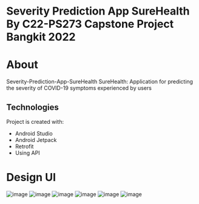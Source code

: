 # Severity Prediction App SureHealth By C22-PS273 Capstone Project Bangkit 2022 #



# About 
Severity-Prediction-App-SureHealth
SureHealth: Application for predicting the severity of COVID-19 symptoms experienced by users

## Technologies ##
Project is created with:
*  Android Studio
*  Android Jetpack 
*  Retrofit 
*  Using API

# Design UI
![image](https://user-images.githubusercontent.com/63395988/173259652-f088e0ae-59db-41ef-baa3-f47a3c253087.png) ![image](https://user-images.githubusercontent.com/63395988/173259659-795704be-bc77-4ca7-8a2d-02d20c833911.png) ![image](https://user-images.githubusercontent.com/63395988/173259667-cb59f6f0-6438-4e93-945b-0ccbb46ce899.png) ![image](https://user-images.githubusercontent.com/63395988/173259670-71e865ce-8f2a-4228-a0f5-188d9cde51da.png) ![image](https://user-images.githubusercontent.com/63395988/173259674-a0c89f0d-5891-4d78-8cca-b9205e3eaf23.png) ![image](https://user-images.githubusercontent.com/63395988/173259678-e6b0467e-0479-4c6c-a059-6b4f5ebe1f31.png)







